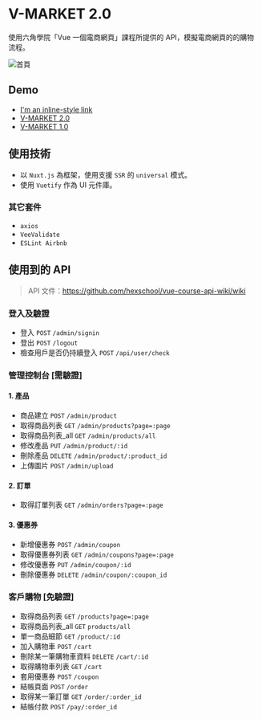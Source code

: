 # V-MARKET 2.0

使用六角學院「Vue 一個電商網頁」課程所提供的 API，模擬電商網頁的的購物流程。

![首頁](https://i.imgur.com/RcBiLZq.png)

## Demo

* [I'm an inline-style link](https://www.google.com)
* [V-MARKET 2.0](https:/ouiis.github.io/vmarket_2.0)
* [V-MARKET 1.0](https:/ouiis.github.io/vmarket)

## 使用技術

* 以 `Nuxt.js` 為框架，使用支援 `SSR` 的 `universal` 模式。
* 使用 `Vuetify` 作為 UI 元件庫。

### 其它套件

* `axios`
* `VeeValidate`
* `ESLint Airbnb`

## 使用到的 API

> API 文件：https://github.com/hexschool/vue-course-api-wiki/wiki

### 登入及驗證

* 登入 `POST` `/admin/signin`
* 登出 `POST` `/logout`
* 檢查用戶是否仍持續登入 `POST` `/api/user/check`

### 管理控制台 [需驗證]

#### 1. 產品

* 商品建立 `POST` `/admin/product`
* 取得商品列表 `GET` `/admin/products?page=:page`
* 取得商品列表_all `GET` `/admin/products/all`
* 修改產品 `PUT` `/admin/product/:id`
* 刪除產品 `DELETE` `/admin/product/:product_id`
* 上傳圖片 `POST` `/admin/upload`

#### 2. 訂單

* 取得訂單列表 `GET` `/admin/orders?page=:page`

#### 3. 優惠券

* 新增優惠券 `POST` `/admin/coupon`
* 取得優惠券列表 `GET` `/admin/coupons?page=:page`
* 修改優惠券 `PUT` `/admin/coupon/:id`
* 刪除優惠券 `DELETE` `/admin/coupon/:coupon_id`

### 客戶購物 [免驗證]

* 取得商品列表 `GET` `/products?page=:page`
* 取得商品列表_all `GET` `products/all`
* 單一商品細節 `GET` `/product/:id`
* 加入購物車 `POST` `/cart`
* 刪除某一筆購物車資料 `DELETE` `/cart/:id`
* 取得購物車列表 `GET` `/cart`
* 套用優惠券 `POST` `/coupon`
* 結帳頁面 `POST` `/order`
* 取得某一筆訂單 `GET` `/order/:order_id`
* 結帳付款 `POST` `/pay/:order_id`

